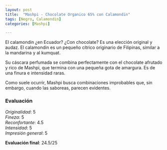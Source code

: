 ```yaml
---
layout: post
title:  "Mashpi - Chocolate Organico 65% con Calamondin"
tags: [Negro, Calamondin] 
categories: [Mashpi]

---
```


El calamondin ¿en Ecuador? ¿Con chocolate? Es una elección original y audaz. El calamondin es un pequeño cítrico originario de Filipinas, similar a la mandarina y al kumquat.

Su cáscara perfumada se combina perfectamente con el chocolate afrutado y rico de Mashpi, que termina con una pequeña gota de amargura. Es de una finura e intensidad raras.

Como suele ocurrir, Mashpi busca combinaciones improbables que, sin embargo, cuando las saboreas, parecen evidentes.




### Evaluación

_Originalidad_: 5  
_Fineza_: 5  
_Reconfortante_: 4.5  
_Intensidad_: 5  
_Impresión general_: 5

**Evaluación final**: 24.5/25